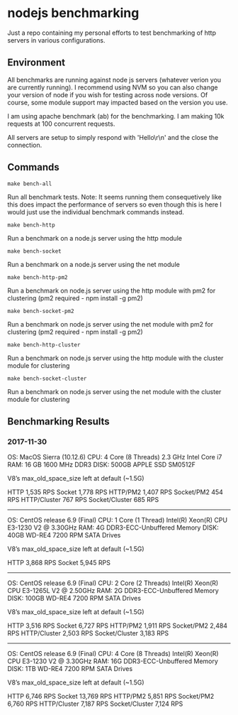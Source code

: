 # nodejs benchmarking

Just a repo containing my personal efforts to test benchmarking of http servers in various configurations.

## Environment

All benchmarks are running against node js servers (whatever verion you are currently running). I recommend using NVM so you can also change your version of node if you wish for testing across node versions. Of course, some module support may impacted based on the version you use.

I am using apache benchmark (ab) for the benchmarking. I am making 10k requests at 100 concurrent requests.

All servers are setup to simply respond with 'Hello\r\n' and the close the connection.

## Commands

```make bench-all```

Run all benchmark tests. Note: It seems running them consequetively like this does impact the performance of servers so even though this is here I would just use the individual benchmark commands instead.

```make bench-http```

Run a benchmark on a node.js server using the http module

```make bench-socket```

Run a benchmark on a node.js server using the net module

```make bench-http-pm2```

Run a benchmark on node.js server using the http module with pm2 for clustering (pm2 required - npm install -g pm2)

```make bench-socket-pm2```

Run a benchmark on node.js server using the net module with pm2 for clustering (pm2 required - npm install -g pm2)

```make bench-http-cluster```

Run a benchmark on node.js server using the http module with the cluster module for clustering

```make bench-socket-cluster```

Run a benchmark on node.js server using the net module with the cluster module for clustering

## Benchmarking Results

### 2017-11-30

OS: MacOS Sierra (10.12.6)
CPU: 4 Core (8 Threads) 2.3 GHz Intel Core i7
RAM: 16 GB 1600 MHz DDR3
DISK: 500GB APPLE SSD SM0512F

V8’s max_old_space_size left at default (~1.5G)

HTTP             1,535 RPS
Socket           1,778 RPS
HTTP/PM2         1,407 RPS
Socket/PM2        454 RPS
HTTP/Cluster      767 RPS
Socket/Cluster    685 RPS

---

OS: CentOS release 6.9 (Final)
CPU: 1 Core (1 Thread) Intel(R) Xeon(R) CPU E3-1230 V2 @ 3.30GHz
RAM: 4G DDR3-ECC-Unbuffered Memory
DISK: 40GB WD-RE4 7200 RPM SATA Drives

V8’s max_old_space_size left at default (~1.5G)

HTTP             3,868 RPS
Socket           5,945 RPS

---

OS: CentOS release 6.9 (Final)
CPU: 2 Core (2 Threads) Intel(R) Xeon(R) CPU E3-1265L V2 @ 2.50GHz
RAM: 2G DDR3-ECC-Unbuffered Memory
DISK: 100GB WD-RE4 7200 RPM SATA Drives

V8’s max_old_space_size left at default (~1.5G)

HTTP             3,516 RPS
Socket           6,727 RPS
HTTP/PM2         1,911 RPS
Socket/PM2       2,484 RPS
HTTP/Cluster     2,503 RPS
Socket/Cluster   3,183 RPS

---

OS: CentOS release 6.9 (Final)
CPU: 4 Core (8 Threads) Intel(R) Xeon(R) CPU E3-1230 V2 @ 3.30GHz
RAM: 16G DDR3-ECC-Unbuffered Memory
DISK: 1TB WD-RE4 7200 RPM SATA Drives

V8’s max_old_space_size left at default (~1.5G)

HTTP             6,746 RPS
Socket          13,769 RPS
HTTP/PM2         5,851 RPS
Socket/PM2       6,760 RPS
HTTP/Cluster     7,187 RPS
Socket/Cluster   7,124 RPS

